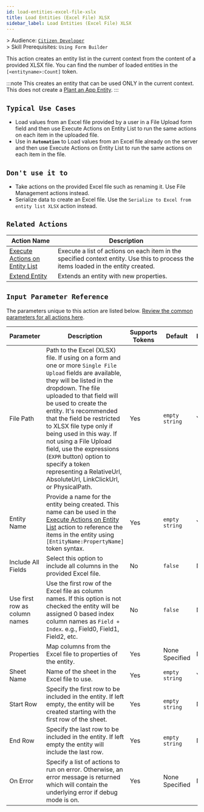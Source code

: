 ```yaml
---
id: load-entities-excel-file-xslx
title: Load Entities (Excel File) XLSX
sidebar_label: Load Entities (Excel File) XLSX
---
```


&gt; Audience: [`Citizen Developer`](/docs/audience#citizen-developers)<br/>
&gt; Skill Prerequisites: `Using Form Builder`

This action creates an entity list in the current context from the content of a provided XLSX file. You can find the number of loaded entities in the `[<entityname>:Count]` token.

:::note
This creates an entity that can be used ONLY in the current context. This does not create a [Plant an App Entity](/docs/entities).
:::

## `Typical Use Cases`

- Load values from an Excel file provided by a user in a File Upload form field and then use Execute Actions on Entity List to run the same actions on each item in the uploaded file.
- Use in **`Automation`** to Load values from an Excel file already on the server and then use Execute Actions on Entity List to run the same actions on each item in the file.

## `Don't use it to`

- Take actions on the provided Excel file such as renaming it. Use File Management actions instead.
- Serialize data to create an Excel file. Use the `Serialize to Excel from entity list XLSX` action instead.

## `Related Actions`

| Action Name | Description |
| -- | -- |
| [Execute Actions on Entity List](/docs/actions/execute-actions-entity-list)   | Execute a list of actions on each item in the specified context entity. Use this to process the items loaded in the entity created. |
| [Extend Entity](/docs/actions/extend-entity)   | Extends an entity with new properties. |

## `Input Parameter Reference`

The parameters unique to this action are listed below. [Review the common parameters for all actions here](/docs/actions/common-parameters).

| Parameter| Description| Supports Tokens | Default| Required |
| -- | -- | -- | -- | -- |
| File Path | Path to the Excel (XLSX) file. If using on a form and one or more `Single File Upload` fields are available, they will be listed in the dropdown. The file uploaded to that field will be used to create the entity. It's recommended that the field be restricted to XLSX file type only if being used in this way. If not using a File Upload field, use the expressions (`EXPR` button) option to specify a token representing a RelativeUrl, AbsoluteUrl, LinkClickUrl, or PhysicalPath. | Yes | `empty string` | Yes |
| Entity Name | Provide a name for the entity being created. This name can be used in the [Execute Actions on Entity List](/docs/actions/execute-actions-entity-list) action to reference the items in the entity using `[EntityName:PropertyName]` token syntax. | Yes | `empty string` | Yes |
| Include All Fields | Select this option to include all columns in the provided Excel file. | No | `false` | No |
| Use first row as column names | Use the first row of the Excel file as column names. If this option is not checked the entity will be assigned 0 based index column names as `Field + Index`. e.g., Field0, Field1, Field2, etc. | No | `false` | No |
| Properties | Map columns from the Excel file to properties of the entity. | Yes | None Specified | No |
| Sheet Name | Name of the sheet in the Excel file to use. | Yes | `empty string` | Yes |
| Start Row | Specify the first row to be included in the entity. If left empty, the entity will be created starting with the first row of the sheet. | Yes | `empty string` | No |
| End Row | Specify the last row to be included in the entity. If left empty the entity will include the last row. | Yes | `empty string` | No |
| On Error | Specify a list of actions to run on error. Otherwise, an error message is returned which will contain the underlying error if debug mode is on.  | Yes | None Specified | No |
